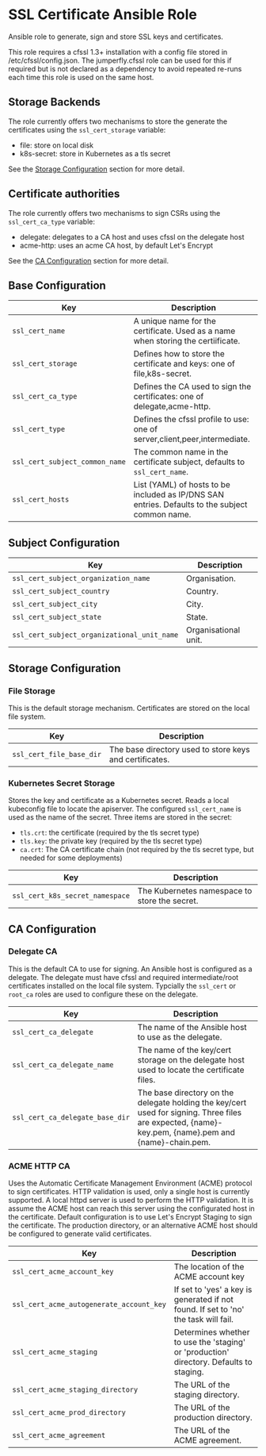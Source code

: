 # SSL Certificate Ansible Role
Ansible role to generate, sign and store SSL keys and certificates.

This role requires a cfssl 1.3+ installation with a config file stored in /etc/cfssl/config.json.
The jumperfly.cfssl role can be used for this if required but is not declared as a dependency to avoid repeated re-runs each time this role is used on the same host.

## Storage Backends
The role currently offers two mechanisms to store the generate the certificates using the ``ssl_cert_storage`` variable:
* file: store on local disk
* k8s-secret: store in Kubernetes as a tls secret

See the [Storage Configuration](#storage-configuration) section for more detail.

## Certificate authorities
The role currently offers two mechanisms to sign CSRs using the ``ssl_cert_ca_type`` variable:
* delegate: delegates to a CA host and uses cfssl on the delegate host
* acme-http: uses an acme CA host, by default Let's Encrypt

See the [CA Configuration](#ca-configuration) section for more detail.

## Base Configuration
| Key | Description |
|-----|-------------|
| ``ssl_cert_name``                | A unique name for the certificate. Used as a name when storing the certiificate. |
| ``ssl_cert_storage``             | Defines how to store the certificate and keys: one of file,k8s-secret. |
| ``ssl_cert_ca_type``             | Defines the CA used to sign the certificates: one of delegate,acme-http. |
| ``ssl_cert_type``                | Defines the cfssl profile to use: one of server,client,peer,intermediate. |
| ``ssl_cert_subject_common_name`` | The common name in the certificate subject, defaults to ``ssl_cert_name``. |
| ``ssl_cert_hosts``               | List (YAML) of hosts to be included as IP/DNS SAN entries. Defaults to the subject common name. |

## Subject Configuration
| Key | Description |
|-----|-------------|
| ``ssl_cert_subject_organization_name``        | Organisation. |
| ``ssl_cert_subject_country``                  | Country. |
| ``ssl_cert_subject_city``                     | City. |
| ``ssl_cert_subject_state``                    | State. |
| ``ssl_cert_subject_organizational_unit_name`` | Organisational unit. |

## Storage Configuration
### File Storage
This is the default storage mechanism.  Certificates are stored on the local file system.

| Key | Description |
|-----|-------------|
| ``ssl_cert_file_base_dir`` | The base directory used to store keys and certificates. |

### Kubernetes Secret Storage
Stores the key and certificate as a Kubernetes secret.  Reads a local kubeconfig file to locate the apiserver.
The configured ``ssl_cert_name`` is used as the name of the secret.
Three items are stored in the secret:
* ``tls.crt``: the certificate (required by the tls secret type)
* ``tls.key``: the private key (required by the tls secret type)
* ``ca.crt``: The CA certificate chain (not required by the tls secret type, but needed for some deployments)

| Key | Description |
|-----|-------------|
| ``ssl_cert_k8s_secret_namespace`` | The Kubernetes namespace to store the secret. |

## CA Configuration
### Delegate CA
This is the default CA to use for signing. An Ansible host is configured as a delegate.
The delegate must have cfssl and required intermediate/root certificates installed on the local file system.
Typcially the ``ssl_cert`` or ``root_ca`` roles are used to configure these on the delegate.

| Key | Description |
|-----|-------------|
| ``ssl_cert_ca_delegate``          | The name of the Ansible host to use as the delegate. |
| ``ssl_cert_ca_delegate_name``     | The name of the key/cert storage on the delegate host used to locate the certificate files. |
| ``ssl_cert_ca_delegate_base_dir`` | The base directory on the delegate holding the key/cert used for signing. Three files are expected, {name}-key.pem, {name}.pem and {name}-chain.pem. |

### ACME HTTP CA
Uses the Automatic Certificate Management Environment (ACME) protocol to sign certificates. HTTP validation is used, only a single host is currently supported.
A local httpd server is used to perform the HTTP validation. It is assume the ACME host can reach this server using the configurated host in the certificate.
Default configuration is to use Let's Encrypt Staging to sign the certificate.
The production directory, or an alternative ACME host should be configured to generate valid certificates.

| Key | Description |
|-----|-------------|
| ``ssl_cert_acme_account_key``              | The location of the ACME account key |
| ``ssl_cert_acme_autogenerate_account_key`` | If set to 'yes' a key is generated if not found. If set to 'no' the task will fail. |
| ``ssl_cert_acme_staging``                  | Determines whether to use the 'staging' or 'production' directory.  Defaults to staging. |
| ``ssl_cert_acme_staging_directory``        | The URL of the staging directory. |
| ``ssl_cert_acme_prod_directory``           | The URL of the production directory. |
| ``ssl_cert_acme_agreement``                | The URL of the ACME agreement. |

